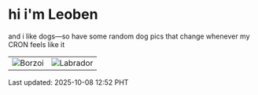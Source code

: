 # hi i'm Leoben

and i like dogs—so have some random dog pics that change whenever my CRON feels like it

|  |  |
|--------|----------|
| ![Borzoi](https://random-dog-vercel.vercel.app/api/random-borzoi?v=1759899140) | ![Labrador](https://random-dog-vercel.vercel.app/api/random-labrador?v=1759899140) |

Last updated: 2025-10-08 12:52 PHT
